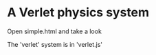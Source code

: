 # A Verlet physics system

Open simple.html and take a look

The 'verlet' system is in 'verlet.js'

